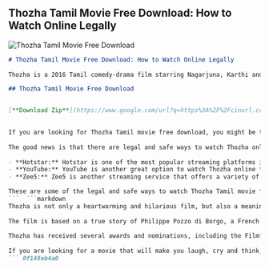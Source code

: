 ## Thozha Tamil Movie Free Download: How to Watch Online Legally

 
![Thozha Tamil Movie Free Download](https://encrypted-tbn2.gstatic.com/images?q=tbn:ANd9GcQ1krn8mq1YH_Rq-Ck1bTY63lTEI0hT8YQUcydBnIPkACg7vgIzznh0pw)

 ```markdown 
# Thozha Tamil Movie Free Download: How to Watch Online Legally
  
Thozha is a 2016 Tamil comedy-drama film starring Nagarjuna, Karthi and Tamannaah. The film is a remake of the French film The Intouchables and tells the story of a quadriplegic billionaire and his unlikely friendship with his caretaker. Thozha was a critical and commercial success, earning praise for its performances, direction and music.
 
## Thozha Tamil Movie Free Download


[**Download Zip**](https://www.google.com/url?q=https%3A%2F%2Fcinurl.com%2F2tLvTo&sa=D&sntz=1&usg=AOvVaw0VzmECkDKEO_2fv2c7PT9-)

  
If you are looking for Thozha Tamil movie free download, you might be tempted to use illegal websites or torrent sites. However, this is not only unethical but also risky, as you might expose your device to malware, viruses and legal troubles. Moreover, you will also deprive the filmmakers and artists of their rightful earnings.
  
The good news is that there are legal and safe ways to watch Thozha online without spending a penny. Here are some of the options you can try:
  
- **Hotstar:** Hotstar is one of the most popular streaming platforms in India, offering a wide range of movies, shows, sports and news. You can watch Thozha on Hotstar for free with ads, or you can subscribe to Hotstar VIP or Premium for ad-free access and more content. Hotstar also has an app for Android and iOS devices.
- **YouTube:** YouTube is another great option to watch Thozha online for free. The official YouTube channel of Sun TV has uploaded the full movie in HD quality with English subtitles. You can watch it on your browser or on the YouTube app on your smart TV, phone or tablet.
- **Zee5:** Zee5 is another streaming service that offers a variety of movies and shows in different languages. You can watch Thozha on Zee5 for free with ads, or you can subscribe to Zee5 Premium for ad-free access and more features. Zee5 also has an app for Android and iOS devices.

These are some of the legal and safe ways to watch Thozha Tamil movie free download online. We hope you enjoy the movie and appreciate the hard work of the makers and actors. Please do not support piracy and respect the rights of the creators.
 ```  ```markdown 
Thozha is not only a heartwarming and hilarious film, but also a meaningful one. It explores the themes of friendship, disability, class and happiness. It shows how two people from different backgrounds and situations can find common ground and support each other. It also challenges the stereotypes and prejudices that society has towards people with disabilities and the poor.
  
The film is based on a true story of Philippe Pozzo di Borgo, a French aristocrat who became paralyzed after a paragliding accident, and Abdel Sellou, an Algerian immigrant who became his caretaker. The film was also remade in Hindi as Oopiri, starring Nagarjuna, Karthi and Tamannaah in the same roles.
  
Thozha has received several awards and nominations, including the Filmfare Award for Best Film - Tamil, the SIIMA Award for Best Actor - Tamil (Karthi), the IIFA Utsavam Award for Best Supporting Actor - Tamil (Nagarjuna) and the Edison Award for Best Actress - Tamil (Tamannaah).
  
If you are looking for a movie that will make you laugh, cry and think, Thozha is the perfect choice. You can watch it online legally and safely using any of the options mentioned above. Don't miss this gem of a film!
 ``` 0f148eb4a0
